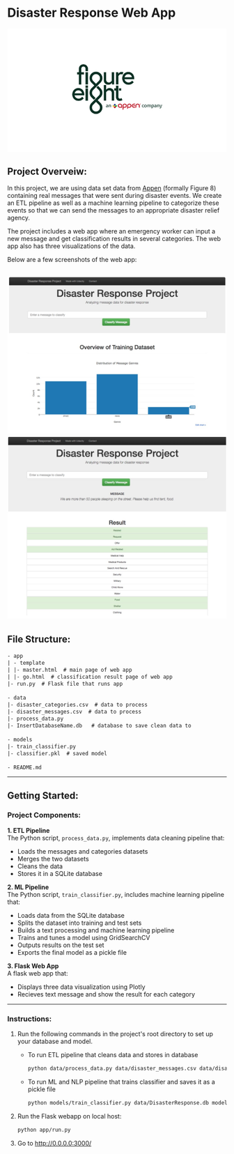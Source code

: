 # Disaster Response Web App

![figure_eight](./img/appen.jpeg)

## Project Overveiw:
In this project, we are using data set data from [Appen](https://appen.com) (formally Figure 8) containing real messages that were sent during disaster events. We create an ETL pipeline as well as a machine learning pipeline to categorize these events so that we can send the messages to an appropriate disaster relief agency.

The project includes a web app where an emergency worker can input a new message and get classification results in several categories. The web app also has three visualizations of the data.

Below are a few screenshots of the web app:

![screenshot1](./img/webapp1.jpg)
![screenshot2](./img/webapp2.jpg)
----

## File Structure:
```
- app
| - template
| |- master.html  # main page of web app
| |- go.html  # classification result page of web app
|- run.py  # Flask file that runs app

- data
|- disaster_categories.csv  # data to process 
|- disaster_messages.csv  # data to process
|- process_data.py
|- InsertDatabaseName.db   # database to save clean data to

- models
|- train_classifier.py
|- classifier.pkl  # saved model 

- README.md
```
----
## Getting Started:

### Project Components:

**1. ETL Pipeline**<br>
The Python script, `process_data.py`, implements data cleaning pipeline that:

- Loads the messages and categories datasets
- Merges the two datasets
- Cleans the data
- Stores it in a SQLite database

**2. ML Pipeline**<br>
The Python script, `train_classifier.py`, includes machine learning pipeline that:

- Loads data from the SQLite database
- Splits the dataset into training and test sets
- Builds a text processing and machine learning pipeline
- Trains and tunes a model using GridSearchCV
- Outputs results on the test set
- Exports the final model as a pickle file

**3. Flask Web App**<br>
A flask web app that:

- Displays three data visualization using Plotly
- Recieves text message and show the result for each category

----

### Instructions:
1. Run the following commands in the project's root directory to set up your database and model.

    - To run ETL pipeline that cleans data and stores in database

        ```bash
        python data/process_data.py data/disaster_messages.csv data/disaster_categories.csv data/DisasterResponse.db
        ```

    - To run ML and NLP pipeline that trains classifier and saves it as a pickle file
    
        ```bash
        python models/train_classifier.py data/DisasterResponse.db models/classifier.pkl
        ```

2. Run the Flask webapp on local host: 
    ```bash
    python app/run.py
    ```

3. Go to http://0.0.0.0:3000/
